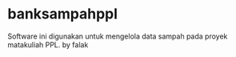 # banksampahppl

Software ini digunakan untuk mengelola data sampah pada proyek matakuliah PPL.
by falak
